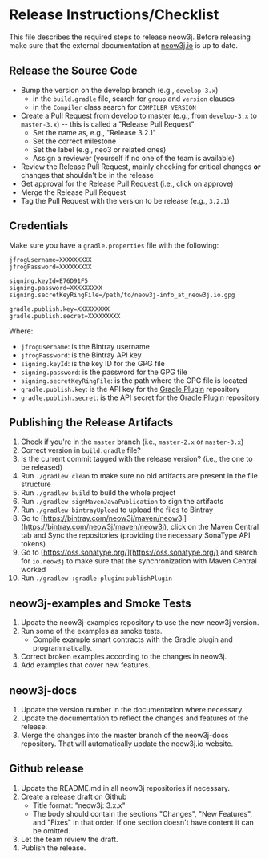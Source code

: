 # Release Instructions/Checklist

This file describes the required steps to release neow3j.
Before releasing make sure that the external documentation at [neow3j.io](https://neow3j.io) is up 
to date.

## Release the Source Code

- Bump the version on the develop branch (e.g., `develop-3.x`) 
  - in the `build.gradle` file, search for `group` and `version` clauses 
  - in the `Compiler` class search for `COMPILER_VERSION`
- Create a Pull Request from develop to master (e.g., from `develop-3.x` to `master-3.x`) -- this
is called a "Release Pull Request"
  - Set the name as, e.g., "Release 3.2.1"
  - Set the correct milestone
  - Set the label (e.g., neo3 or related ones)
  - Assign a reviewer (yourself if no one of the team is available)
- Review the Release Pull Request, mainly checking for critical changes **or**
changes that shouldn't be in the release
- Get approval for the Release Pull Request (i.e., click on approve)
- Merge the Release Pull Request
- Tag the Pull Request with the version to be release (e.g., `3.2.1`)

## Credentials

Make sure you have a `gradle.properties` file with the following:

```
jfrogUsername=XXXXXXXXX
jfrogPassword=XXXXXXXXX

signing.keyId=E76D91F5
signing.password=XXXXXXXXX
signing.secretKeyRingFile=/path/to/neow3j-info_at_neow3j.io.gpg

gradle.publish.key=XXXXXXXXX
gradle.publish.secret=XXXXXXXXX
```

Where:

- `jfrogUsername`: is the Bintray username
- `jfrogPassword`: is the Bintray API key
- `signing.keyId`: is the key ID for the GPG file
- `signing.password`: is the password for the GPG file
- `signing.secretKeyRingFile`: is the path where the GPG file is located
- `gradle.publish.key`: is the API key for the [Gradle Plugin](https://plugins.gradle.org) repository
- `gradle.publish.secret`: is the API secret for the [Gradle Plugin](https://plugins.gradle.org) repository

## Publishing the Release Artifacts

1. Check if you're in the `master` branch (i.e., `master-2.x` or `master-3.x`)
2. Correct version in `build.gradle` file?
3. Is the current commit tagged with the release version? (i.e., the one to be released)
4. Run `./gradlew clean` to make sure no old artifacts are present in the file structure
5. Run `./gradlew build` to build the whole project
6. Run `./gradlew signMavenJavaPublication` to sign the artifacts
7. Run `./gradlew bintrayUpload` to upload the files to Bintray
8. Go to [https://bintray.com/neow3j/maven/neow3j](https://bintray.com/neow3j/maven/neow3j), click
on the Maven Central tab and Sync the repositories (providing the necessary SonaType API tokens)
9. Go to [https://oss.sonatype.org/](https://oss.sonatype.org/) and search for `io.neow3j` to make
sure that the synchronization with Maven Central worked
10. Run `./gradlew :gradle-plugin:publishPlugin`

## neow3j-examples and Smoke Tests

1. Update the neow3j-examples repository to use the new neow3j version. 
2. Run some of the examples as smoke tests.
    - Compile example smart contracts with the Gradle plugin and programmatically.
3. Correct broken examples according to the changes in neow3j.
4. Add examples that cover new features.

## neow3j-docs

1. Update the version number in the documentation where necessary.
2. Update the documentation to reflect the changes and features of the release.
3. Merge the changes into the master branch of the neow3j-docs repository. That will automatically 
   update the neow3j.io website.

## Github release

1. Update the README.md in all neow3j repositories if necessary.
2. Create a release draft on Github
    - Title format: "neow3j: 3.x.x"
    - The body should contain the sections "Changes", "New Features", and "Fixes" in that order. 
    If one section doesn't have content it can be omitted.
3. Let the team review the draft.
4. Publish the release.
